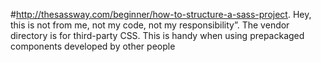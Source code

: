 #http://thesassway.com/beginner/how-to-structure-a-sass-project.
Hey, this is not from me, not my code, not my responsibility”.
The vendor directory is for third-party CSS. This is handy when using prepackaged 
components developed by other people